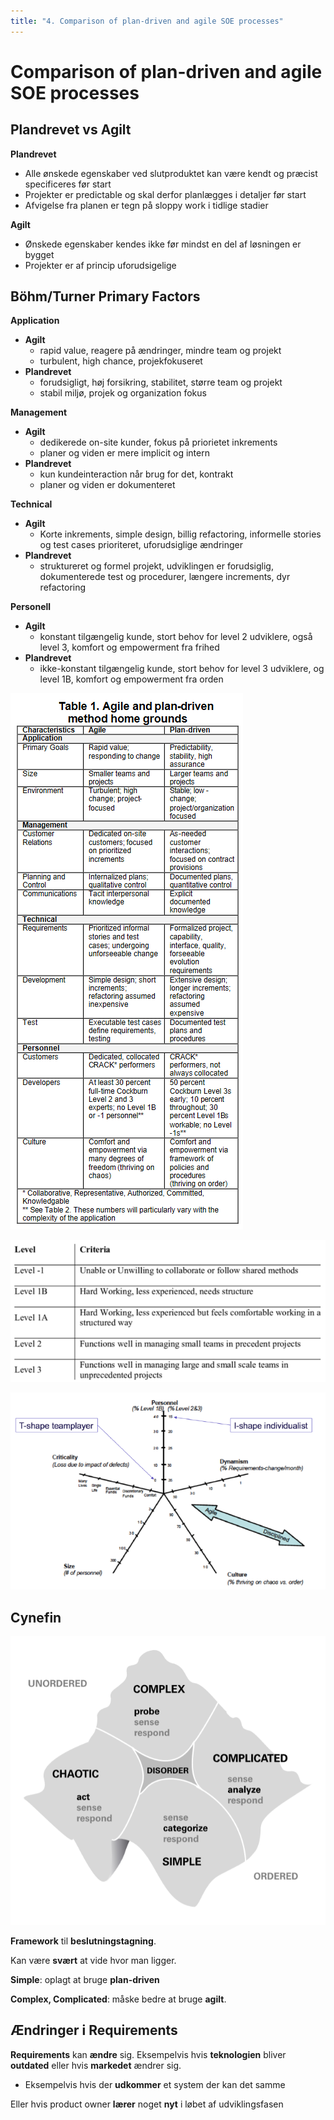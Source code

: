 ```yaml
---
title: "4. Comparison of plan-driven and agile SOE processes"
---
```


# Comparison of plan-driven and agile SOE processes

## Plandrevet vs Agilt

**Plandrevet**

* Alle ønskede egenskaber ved slutproduktet kan være kendt og præcist specificeres før start
* Projekter er predictable og skal derfor planlægges i detaljer før start
* Afvigelse fra planen er tegn på sloppy work i tidlige stadier

**Agilt**

* Ønskede egenskaber kendes ikke før mindst en del af løsningen er bygget
* Projekter er af princip uforudsigelige



## Böhm/Turner Primary Factors

**Application**

* **Agilt**
    * rapid value, reagere på ændringer, mindre team og projekt
    * turbulent, high chance, projekfokuseret
* **Plandrevet**
    * forudsigligt, høj forsikring, stabilitet, større team og projekt
    * stabil miljø, projek og organization fokus

**Management**

* **Agilt**
    * dedikerede on-site kunder, fokus på priorietet inkrements
    * planer og viden er mere implicit og intern
* **Plandrevet**
    * kun kundeinteraction når brug for det, kontrakt
    * planer og viden er dokumenteret

**Technical**

* **Agilt**
    * Korte inkrements, simple design, billig refactoring, informelle stories og test cases prioriteret, uforudsiglige ændringer
* **Plandrevet**
    * struktureret og formel projekt, udviklingen er forudsiglig, dokumenterede test og procedurer, længere increments, dyr refactoring

**Personell**

* **Agilt**
    * konstant tilgængelig kunde, stort behov for level 2 udviklere, også level 3, komfort og empowerment fra frihed
* **Plandrevet**
    * ikke-konstant tilgængelig kunde, stort behov for level 3 udviklere, og level 1B, komfort og empowerment fra orden

![image-20200121112647240](../images/01-introduction/image-20200121112647240.png)

![image-20200122153456403](images/04-plandriven-vs-agile/image-20200122153456403.png)



![image-20200122154324987](images/04-plandriven-vs-agile/image-20200122154324987.png)









## Cynefin

![image-20200122153553107](images/04-plandriven-vs-agile/image-20200122153553107.png)

**Framework** til **beslutningstagning**. 

Kan være **svært** at vide hvor man ligger.

**Simple**: oplagt at bruge **plan-driven**

**Complex, Complicated**: måske bedre at bruge **agilt**.



## Ændringer i Requirements

**Requirements** kan **ændre** sig. Eksempelvis hvis **teknologien** bliver **outdated** eller hvis **markedet** ændrer sig.

* Eksempelvis hvis der **udkommer** et system der kan det samme

Eller hvis product owner **lærer** noget **nyt** i løbet af udviklingsfasen



